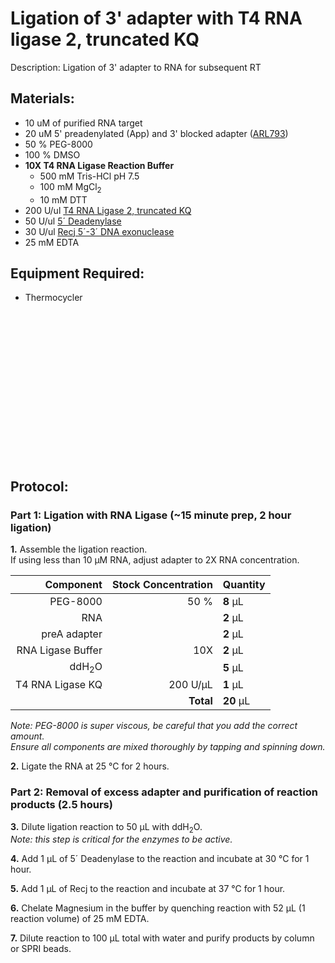 Ligation of 3' adapter with T4 RNA ligase 2, truncated KQ
================================================================================
Description: Ligation of 3' adapter to RNA for subsequent RT

Materials:
--------------------------------------------------------------------------------
  * 10 uM of purified RNA target
  * 20 uM 5' preadenylated (App) and 3' blocked adapter ([ARL793](../ARL-primers.csv)) 
  * 50 % PEG-8000
  * 100 % DMSO
  * **10X T4 RNA Ligase Reaction Buffer**
    * 500 mM Tris-HCl pH 7.5
    * 100 mM MgCl<sub>2</sub>
    * 10 mM DTT
  * 200 U/ul [T4 RNA Ligase 2, truncated KQ](https://www.neb.com/en-us/products/m0373-t4-rna-ligase-2-truncated-kq)
  * 50 U/ul [5´ Deadenylase](https://www.neb.com/en-us/products/m0331-5-deadenylase)
  * 30 U/ul [Recj 5´-3´ DNA exonuclease](https://www.neb.com/en-us/products/m0264-recjf)
  * 25 mM EDTA
  
Equipment Required:
--------------------------------------------------------------------------------
  * Thermocycler

<!-- Use <br/> to go to next page -->

<br/><br/><br/><br/><br/><br/><br/><br/><br/><br/><br/><br/><br/><br/>
  
Protocol:
--------------------------------------------------------------------------------
### Part 1: Ligation with RNA Ligase (~15 minute prep, 2 hour ligation)

**1.** Assemble the ligation reaction. <br/>If using less than 10 µM RNA, adjust adapter to 2X RNA concentration.

  | Component | Stock Concentration | Quantity | 
  | ---------: | ---------: | :---------- |
  | PEG-8000 | 50 % | **8**  µL | 
  | RNA || **2**  µL |
  | preA adapter || **2**  µL |
  | RNA Ligase Buffer | 10X | **2**  µL |
  | ddH<sub/>2</sub>O || **5**  µL |
  | T4 RNA Ligase KQ | 200 U/µL | **1**  µL |
  || **Total** | **20** µL |

  _Note: PEG-8000 is super viscous, be careful that you add the correct amount._ <br/> _Ensure all components are mixed thoroughly by tapping and spinning down._

**2.** Ligate the RNA at 25 °C for 2 hours.

### Part 2: Removal of excess adapter and purification of reaction products (2.5 hours)

**3.** Dilute ligation reaction to 50 µL with ddH<sub/>2</sub>O. <br/> _Note: this step is critical for the enzymes to be active._

**4.** Add 1 µL of 5´ Deadenylase to the reaction and incubate at 30 °C for 1 hour.

**5.** Add 1 µL of Recj to the reaction and incubate at 37 °C for 1 hour.

**6.** Chelate Magnesium in the buffer by quenching reaction with 52 µL (1 reaction volume) of 25 mM EDTA.

**7.** Dilute reaction to 100 µL total with water and purify products by column or SPRI beads.

